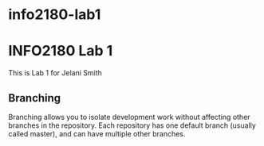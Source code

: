 # info2180-lab1

# INFO2180 Lab 1

This is Lab 1 for Jelani Smith

## Branching
Branching allows you to isolate development work without
affecting other branches in the repository. Each repository
has one default branch (usually called master), and can have 
multiple other branches.
